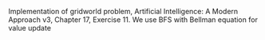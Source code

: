 Implementation of gridworld problem, Artificial Intelligence: A Modern Approach v3, Chapter 17, Exercise 11.
We use BFS with Bellman equation for value update
